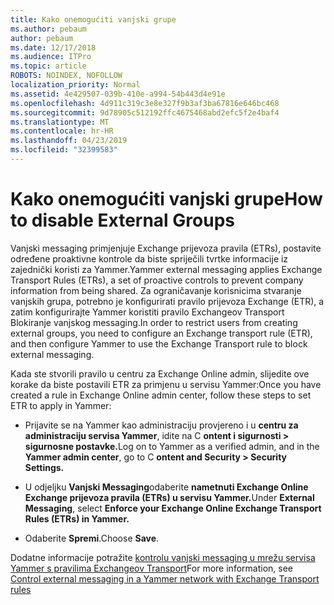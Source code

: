 ```yaml
---
title: Kako onemogućiti vanjski grupe
ms.author: pebaum
author: pebaum
ms.date: 12/17/2018
ms.audience: ITPro
ms.topic: article
ROBOTS: NOINDEX, NOFOLLOW
localization_priority: Normal
ms.assetid: 4e429507-039b-410e-a994-54b443d4e91e
ms.openlocfilehash: 4d911c319c3e8e327f9b3af3ba67816e646bc468
ms.sourcegitcommit: 9d78905c512192ffc4675468abd2efc5f2e4baf4
ms.translationtype: MT
ms.contentlocale: hr-HR
ms.lasthandoff: 04/23/2019
ms.locfileid: "32399583"
---
```

# <a name="how-to-disable-external-groups"></a><span data-ttu-id="082d3-102">Kako onemogućiti vanjski grupe</span><span class="sxs-lookup"><span data-stu-id="082d3-102">How to disable External Groups</span></span>

<span data-ttu-id="082d3-103">Vanjski messaging primjenjuje Exchange prijevoza pravila (ETRs), postavite određene proaktivne kontrole da biste spriječili tvrtke informacije iz zajednički koristi za Yammer.</span><span class="sxs-lookup"><span data-stu-id="082d3-103">Yammer external messaging applies Exchange Transport Rules (ETRs), a set of proactive controls to prevent company information from being shared.</span></span> <span data-ttu-id="082d3-104">Za ograničavanje korisnicima stvaranje vanjskih grupa, potrebno je konfigurirati pravilo prijevoza Exchange (ETR), a zatim konfigurirajte Yammer koristiti pravilo Exchangeov Transport Blokiranje vanjskog messaging.</span><span class="sxs-lookup"><span data-stu-id="082d3-104">In order to restrict users from creating external groups, you need to configure an Exchange transport rule (ETR), and then configure Yammer to use the Exchange Transport rule to block external messaging.</span></span> 
  
<span data-ttu-id="082d3-105">Kada ste stvorili pravilo u centru za Exchange Online admin, slijedite ove korake da biste postavili ETR za primjenu u servisu Yammer:</span><span class="sxs-lookup"><span data-stu-id="082d3-105">Once you have created a rule in Exchange Online admin center, follow these steps to set ETR to apply in Yammer:</span></span>
  
- <span data-ttu-id="082d3-106">Prijavite se na Yammer kao administraciju provjereno i u **centru za administraciju servisa Yammer**, idite na C **ontent i sigurnosti \> sigurnosne postavke.**</span><span class="sxs-lookup"><span data-stu-id="082d3-106">Log on to Yammer as a verified admin, and in the **Yammer admin center**, go to C **ontent and Security \> Security Settings.**</span></span>
    
- <span data-ttu-id="082d3-107">U odjeljku **Vanjski Messaging**odaberite **nametnuti Exchange Online Exchange prijevoza pravila (ETRs) u servisu Yammer.**</span><span class="sxs-lookup"><span data-stu-id="082d3-107">Under **External Messaging**, select **Enforce your Exchange Online Exchange Transport Rules (ETRs) in Yammer.**</span></span>
    
- <span data-ttu-id="082d3-108">Odaberite **Spremi**.</span><span class="sxs-lookup"><span data-stu-id="082d3-108">Choose **Save**.</span></span> 
    
<span data-ttu-id="082d3-109">Dodatne informacije potražite [kontrolu vanjski messaging u mrežu servisa Yammer s pravilima Exchangeov Transport](https://support.office.com/article/Control-external-messaging-in-a-Yammer-network-with-Exchange-Transport-Rules-f8fd6403-c8f3-4307-9230-65304d6000d9)</span><span class="sxs-lookup"><span data-stu-id="082d3-109">For more information, see [Control external messaging in a Yammer network with Exchange Transport rules](https://support.office.com/article/Control-external-messaging-in-a-Yammer-network-with-Exchange-Transport-Rules-f8fd6403-c8f3-4307-9230-65304d6000d9)</span></span>
  

